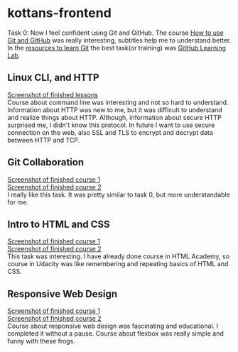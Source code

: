 # kottans-frontend
Task 0:
Now I feel confident using Git and GitHub. The course [How to use Git and GitHub](https://www.udacity.com/course/how-to-use-git-and-github--ud775) was really interesting, subtitles help me to understand better. In the [resources to learn Git](http://try.github.io/) the best task(or training) was [GitHub Learning Lab](https://lab.github.com/courses).
## Linux CLI, and HTTP
[Screenshot of finished lessons](task_linux_cli/screenshot.jpg)
<br>
Course about command line was interesting and not so hard to understand.
Information about HTTP was new to me, but it was difficult to understand and realize things about HTTP.
Although, information about secure HTTP surprised me, I didn't know this protocol.
In future I want to use secure connection on the web, also SSL and TLS to encrypt and decrypt data between HTTP and TCP.
## Git Collaboration
[Screenshot of finished course 1](task_git_collaboration/first_task.jpg)
<br>
[Screenshot of finished course 2](task_git_collaboration/second_task.jpg)
<br>
I really like this task. It was pretty similar to task 0, but more understandable for me.
## Intro to HTML and CSS
[Screenshot of finished course 1](task_git_html_css_intro/screenshot(rus).jpg)
<br>
[Screenshot of finished course 2](task_git_html_css_intro/screenshot(eng).jpg)
<br>
This task was interesting. I have already done course in HTML Academy, so course in Udacity was like remembering and repeating basics of HTML and CSS.
## Responsive Web Design
[Screenshot of finished course 1](task_responsive_web_design/task1.jpg)
<br>
[Screenshot of finished course 2](task_responsive_web_design/task2.jpg)
<br>
Course about responsive web design was fascinating and educational. I completed it without a pause. Course about flexbox was really simple and funny with these frogs.